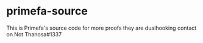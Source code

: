 # primefa-source
This is Primefa's source code for more proofs they are dualhooking contact on Not Thanosa#1337
